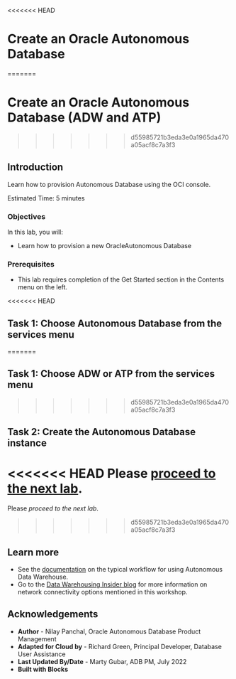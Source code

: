 <<<<<<< HEAD
# Create an Oracle Autonomous Database 
=======
# Create an Oracle Autonomous Database (ADW and ATP)
>>>>>>> d55985721b3eda3e0a1965da470a05acf8c7a3f3

## Introduction

Learn how to provision Autonomous Database using the OCI console.

Estimated Time: 5 minutes

### Objectives

In this lab, you will:
- Learn how to provision a new OracleAutonomous Database
### Prerequisites

-   This lab requires completion of the Get Started section in the Contents menu on the left.

<<<<<<< HEAD
## Task 1: Choose Autonomous Database from the services menu
=======
## Task 1: Choose ADW or ATP from the services menu
>>>>>>> d55985721b3eda3e0a1965da470a05acf8c7a3f3
[](include:adb-goto-service-body.md)

## Task 2: Create the Autonomous Database instance
[](include:adb-provision-body.md)

<<<<<<< HEAD
Please [proceed to the next lab](#next).
=======
Please *proceed to the next lab*.
>>>>>>> d55985721b3eda3e0a1965da470a05acf8c7a3f3

## Learn more

- See the [documentation](https://docs.oracle.com/en/cloud/paas/autonomous-data-warehouse-cloud/user/autonomous-workflow.html#GUID-5780368D-6D40-475C-8DEB-DBA14BA675C3) on the typical workflow for using Autonomous Data Warehouse.
- Go to the [Data Warehousing Insider blog](https://blogs.oracle.com/datawarehousing/) for more information on network connectivity options mentioned in this workshop.

## Acknowledgements

- **Author** - Nilay Panchal, Oracle Autonomous Database Product Management
- **Adapted for Cloud by** - Richard Green, Principal Developer, Database User Assistance
- **Last Updated By/Date** - Marty Gubar, ADB PM, July 2022
- **Built with Blocks**
